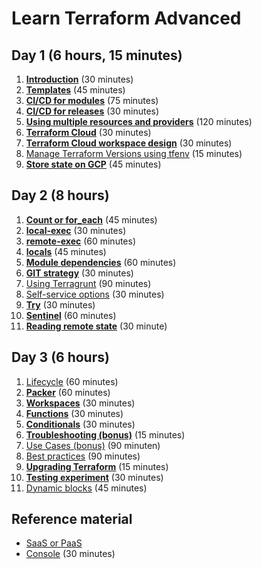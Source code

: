 # Learn Terraform Advanced

## Day 1 (6 hours, 15 minutes)

1. [**Introduction**](introduction) (30 minutes)
2. [**Templates**](templates) (45 minutes)
3. [**CI/CD for modules**](cicd-for-modules) (75 minutes)
4. [**CI/CD for releases**](cicd-for-releases) (30 minutes)
5. [**Using multiple resources and providers**](multiple-resources) (120 minutes)
6. [**Terraform Cloud**](terraform-cloud) (30 minutes)
7. [**Terraform Cloud workspace design**](terraform-cloud-workspace-design) (30 minutes)
8. [Manage Terraform Versions using tfenv](tfenv) (15 minutes)
9. [**Store state on GCP**](state-on-gcp) (45 minutes)

## Day 2 (8 hours)

1. [**Count or for_each**](count_or_for_each) (45 minutes)
2. [**local-exec**](local-exec) (30 minutes)
3. [**remote-exec**](remote-exec) (60 minutes)
4. [**locals**](local-values) (45 minutes)
5. [**Module dependencies**](create-module-dependencies) (60 minutes)
6. [**GIT strategy**](git-strategy) (30 minutes)
7. [Using Terragrunt](terragrunt) (90 minutes)
8. [Self-service options](self-service) (30 minutes)
9. [**Try**](try-something) (30 minutes)
10. [**Sentinel**](sentinel) (60 minutes)
11. [**Reading remote state**](reading-remote-state) (30 minute)

## Day 3 (6 hours)

1. [Lifecycle](lifecycle) (60 minutes)
2. [**Packer**](packer) (60 minutes)
3. [**Workspaces**](workspaces) (30 minutes)
4. [**Functions**](functions) (30 minutes)
5. [**Conditionals**](conditionals) (30 minutes)
6. [**Troubleshooting (bonus)**](troubleshooting) (15 minutes)
7. [Use Cases (bonus)](../BASIC/use-cases) (90 minuten)
8. [Best practices](best-practices) (90 minutes)
9. [**Upgrading Terraform**](upgrading-terraform) (15 minutes)
10. [**Testing experiment**](testing-experiment) (30 minutes)
11. [Dynamic blocks](dynamic-blocks) (45 minutes)

## Reference material

- [SaaS or PaaS](saas-or-paas)
- [Console](console) (30 minutes)
